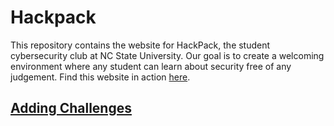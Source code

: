 # Hackpack 
This repository contains the website for HackPack, the student cybersecurity club at NC State University. Our goal is to create a welcoming environment where any student can learn about security free of any judgement. Find this website in action [here](https://hackpack.club/).


## [Adding Challenges](https://github.com/kapravel/hackpack-web/blob/master/challenge_files/README.md)
